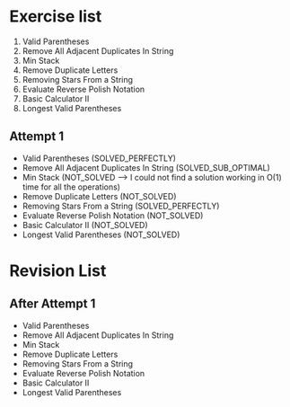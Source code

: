# Exercise list
1. Valid Parentheses
2. Remove All Adjacent Duplicates In String
3. Min Stack
4. Remove Duplicate Letters
5. Removing Stars From a String
6. Evaluate Reverse Polish Notation
7. Basic Calculator II
8. Longest Valid Parentheses


## Attempt 1
* Valid Parentheses (SOLVED_PERFECTLY)
* Remove All Adjacent Duplicates In String (SOLVED_SUB_OPTIMAL)
* Min Stack (NOT_SOLVED --> I could not find a solution working in O(1) time for all the operations)
* Remove Duplicate Letters (NOT_SOLVED)
* Removing Stars From a String (SOLVED_PERFECTLY)
* Evaluate Reverse Polish Notation (NOT_SOLVED)
* Basic Calculator II (NOT_SOLVED)
* Longest Valid Parentheses (NOT_SOLVED)

# Revision List
## After Attempt 1
* Valid Parentheses 
* Remove All Adjacent Duplicates In String
* Min Stack
* Remove Duplicate Letters 
* Removing Stars From a String
* Evaluate Reverse Polish Notation 
* Basic Calculator II 
* Longest Valid Parentheses 